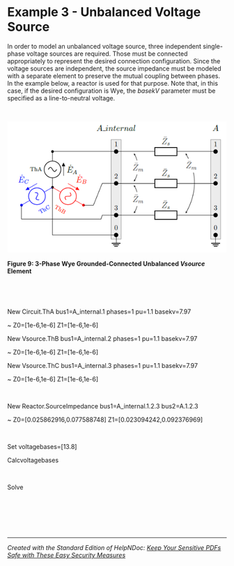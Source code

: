 # Example 3 - Unbalanced Voltage Source

In order to model an unbalanced voltage source, three independent single-phase voltage sources are required. Those must be connected appropriately to represent the desired connection configuration. Since the voltage sources are independent, the source impedance must be modeled with a separate element to preserve the mutual coupling between phases. In the example below, a reactor is used for that purpose. Note that, in this case, if the desired configuration is Wye, the *basekV* parameter must be specified as a line-to-neutral voltage.

&nbsp;

![Image](<lib/NewItem340.png>)

**Figure 9: 3-Phase Wye Grounded-Connected Unbalanced *Vsource* Element**

&nbsp;

&nbsp;

New Circuit.ThA bus1=A\_internal.1 phases=1 pu=1.1 basekv=7.97

\~ Z0=\[1e-6,1e-6\] Z1=\[1e-6,1e-6\]

New Vsource.ThB bus1=A\_internal.2 phases=1 pu=1.1 basekv=7.97

\~ Z0=\[1e-6,1e-6\] Z1=\[1e-6,1e-6\]

New Vsource.ThC bus1=A\_internal.3 phases=1 pu=1.1 basekv=7.97

\~ Z0=\[1e-6,1e-6\] Z1=\[1e-6,1e-6\]

&nbsp;

New Reactor.SourceImpedance bus1=A\_internal.1.2.3 bus2=A.1.2.3

\~ Z0=\[0.025862916,0.077588748\] Z1=\[0.023094242,0.092376969\]

&nbsp;

Set voltagebases=\[13.8\]

Calcvoltagebases

&nbsp;

Solve&nbsp;

&nbsp;

&nbsp;

&nbsp;


***
_Created with the Standard Edition of HelpNDoc: [Keep Your Sensitive PDFs Safe with These Easy Security Measures](<https://www.helpndoc.com/step-by-step-guides/how-to-generate-an-encrypted-password-protected-pdf-document/>)_
